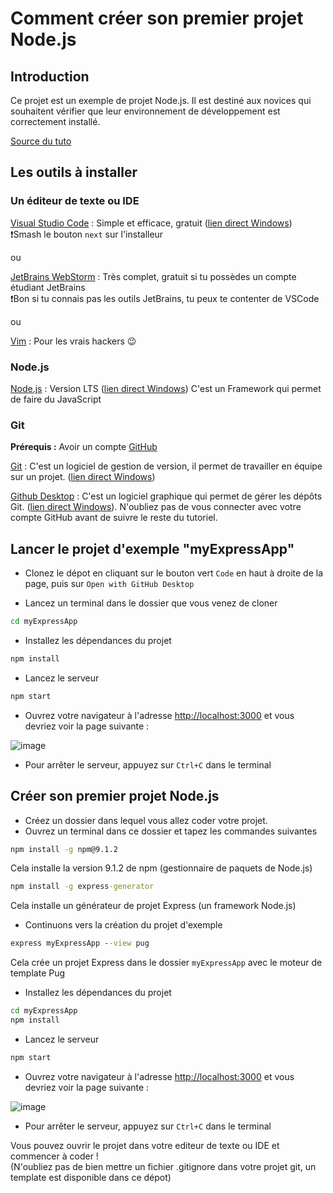 # Comment créer son premier projet Node.js

## Introduction

Ce projet est un exemple de projet Node.js. Il est destiné aux novices qui souhaitent vérifier que leur environnement de développement est correctement installé.

[Source du tuto](https://code.visualstudio.com/docs/nodejs/nodejs-tutorial#_an-express-application)

## Les outils à installer

### Un éditeur de texte ou IDE

[Visual Studio Code](https://code.visualstudio.com/) : Simple et efficace, gratuit ([lien direct Windows](https://az764295.vo.msecnd.net/stable/6261075646f055b99068d3688932416f2346dd3b/VSCodeUserSetup-x64-1.73.1.exe))  
❗Smash le bouton `next` sur l'installeur

ou

[JetBrains WebStorm](https://www.jetbrains.com/fr-fr/webstorm/) : Très complet, gratuit si tu possèdes un compte étudiant JetBrains  
❗Bon si tu connais pas les outils JetBrains, tu peux te contenter de VSCode

ou

[Vim](https://www.youtube.com/watch?v=dQw4w9WgXcQ) : Pour les vrais hackers 😉

### Node.js

[Node.js](https://nodejs.org/fr/) : Version LTS ([lien direct Windows](https://nodejs.org/dist/v18.12.1/node-v18.12.1-x64.msi)) C'est un Framework qui permet de faire du JavaScript

### Git

**Prérequis :** Avoir un compte [GitHub](www.github.com)

[Git](https://git-scm.com/) : C'est un logiciel de gestion de version, il permet de travailler en équipe sur un projet. ([lien direct Windows](https://objects.githubusercontent.com/github-production-release-asset-2e65be/23216272/feedcd26-ed37-474b-9c28-bbe47ae4fb35?X-Amz-Algorithm=AWS4-HMAC-SHA256&X-Amz-Credential=AKIAIWNJYAX4CSVEH53A%2F20221127%2Fus-east-1%2Fs3%2Faws4_request&X-Amz-Date=20221127T142838Z&X-Amz-Expires=300&X-Amz-Signature=96b9684cb64a9b5777ce1e2560af67da7cd06d095dd52a728753fc3bc36342ba&X-Amz-SignedHeaders=host&actor_id=0&key_id=0&repo_id=23216272&response-content-disposition=attachment%3B%20filename%3DGit-2.38.1-64-bit.exe&response-content-type=application%2Foctet-stream))

[Github Desktop](https://desktop.github.com/) : C'est un logiciel graphique qui permet de gérer les dépôts Git. ([lien direct Windows](https://desktop.githubusercontent.com/github-desktop/releases/3.1.2-7cd66717/GitHubDesktopSetup-x64.exe)). N'oubliez pas de vous connecter avec votre compte GitHub avant de suivre le reste du tutoriel.

## Lancer le projet d'exemple "myExpressApp"

- Clonez le dépot en cliquant sur le bouton vert `Code` en haut à droite de la page, puis sur `Open with GitHub Desktop`

- Lancez un terminal dans le dossier que vous venez de cloner

```cmd
cd myExpressApp
```

- Installez les dépendances du projet

```cmd
npm install
```

- Lancez le serveur

```cmd
npm start
```

- Ouvrez votre navigateur à l'adresse [http://localhost:3000](http://localhost:3000) et vous devriez voir la page suivante :

![image](https://user-images.githubusercontent.com/70631622/204142156-f44b4873-05c5-457f-a983-ac632c8dfc12.png)

- Pour arrêter le serveur, appuyez sur `Ctrl+C` dans le terminal

## Créer son premier projet Node.js

- Créez un dossier dans lequel vous allez coder votre projet.
- Ouvrez un terminal dans ce dossier et tapez les commandes suivantes

```cmd
npm install -g npm@9.1.2
```

Cela installe la version 9.1.2 de npm (gestionnaire de paquets de Node.js)

```cmd
npm install -g express-generator
```

Cela installe un générateur de projet Express (un framework Node.js)

- Continuons vers la création du projet d'exemple

```cmd
express myExpressApp --view pug
```

Cela crée un projet Express dans le dossier `myExpressApp` avec le moteur de template Pug

- Installez les dépendances du projet

```cmd
cd myExpressApp
npm install
```

- Lancez le serveur

```cmd
npm start
```

- Ouvrez votre navigateur à l'adresse [http://localhost:3000](http://localhost:3000) et vous devriez voir la page suivante :

![image](https://user-images.githubusercontent.com/70631622/204142156-f44b4873-05c5-457f-a983-ac632c8dfc12.png)

- Pour arrêter le serveur, appuyez sur `Ctrl+C` dans le terminal

Vous pouvez ouvrir le projet dans votre editeur de texte ou IDE et commencer à coder !  
(N'oubliez pas de bien mettre un fichier .gitignore dans votre projet git, un template est disponible dans ce dépot)
